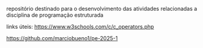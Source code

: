 repositório destinado para o desenvolvimento das atividades relacionadas a disciplina de programação estruturada

links úteis: https://www.w3schools.com/c/c_operators.php

https://github.com/marciobueno1/pe-2025-1
